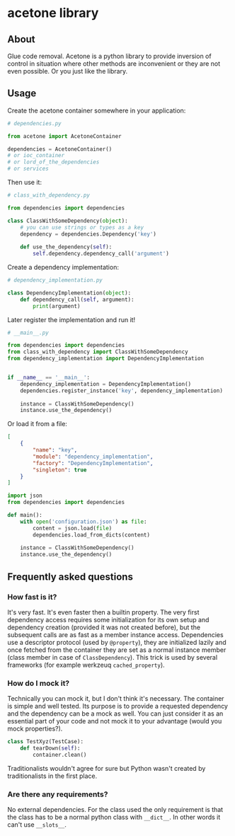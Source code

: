 # acetone library

## About
Glue code removal. Acetone is a python library to provide inversion of control in situation where other methods are inconvenient or they are not even possible. Or you just like the library.

## Usage

Create the acetone container somewhere in your application: 
```python
# dependencies.py

from acetone import AcetoneContainer

dependencies = AcetoneContainer()
# or ioc_container
# or lord_of_the_dependencies
# or services
```

Then use it:
```python
# class_with_dependency.py

from dependencies import dependencies

class ClassWithSomeDependency(object):
    # you can use strings or types as a key
    dependency = dependencies.Dependency('key')
    
    def use_the_dependency(self):
        self.dependency.dependency_call('argument')
```
Create a dependency implementation:
```python
# dependency_implementation.py

class DependencyImplementation(object):
    def dependency_call(self, argument):
        print(argument)
```
Later register the implementation and run it!
```python
# __main__.py

from dependencies import dependencies
from class_with_dependency import ClassWithSomeDependency
from dependency_implementation import DependencyImplementation


if __name__ == '__main__':
    dependency_implementation = DependencyImplementation()
    dependencies.register_instance('key', dependency_implementation)
    
    instance = ClassWithSomeDependency()
    instance.use_the_dependency()
```

Or load it from a file:
```json
[
    {
        "name": "key",
        "module": "dependency_implementation",
        "factory": "DependencyImplementation",
        "singleton": true
    }
]
```

```python
import json
from dependencies import dependencies

def main():
    with open('configuration.json') as file:
        content = json.load(file)
        dependencies.load_from_dicts(content)
    
    instance = ClassWithSomeDependency()
    instance.use_the_dependency()
```

## Frequently asked questions

### How fast is it?

It's very fast. It's even faster then a builtin property. The very first dependency access requires some initialization for its own setup and dependency creation (provided it was not created before), but the subsequent calls are as fast as a member instance access. Dependencies use a descriptor protocol (used by ``@property``), they are initialized lazily and once fetched from the container they are set as a normal instance member (class member in case of ``ClassDependency``). This trick is used by several frameworks (for example werkzeuq ``cached_property``).

### How do I mock it?

Technically you can mock it, but I don't think it's necessary. The container is simple and well tested. Its purpose is to provide a requested dependency and the dependency can be a mock as well. You can just consider it as an essential part of your code and not mock it to your advantage (would you mock properties?).

```python
class TestXyz(TestCase):
    def tearDown(self):
        container.clean()
```

Traditionalists wouldn't agree for sure but Python wasn't created by traditionalists in the first place.

### Are there any requirements?

No external dependencies. For the class used the only requirement is that the class has to be a normal python class with ``__dict__``. In other words it can't use ``__slots__``.
